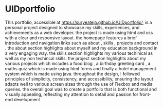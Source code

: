 # UIDportfolio

This portfolio, accessible at https://suryeateja.github.io/UIDportfolio/, is a personal project designed to showcase my skills, experiences, and achievements as a web developer. the project is made using html and css with a clear and responsive layout. the homepage features a brief introduction and navigation links such as about , skills , projects and contact . the about section highlights about myself and my education background in a very engaging way. the skills section highlights my various techinical as well as my non techincal skills. the project section highlights about my various projects which includes a food blog , a birthday greeting card , a maths quiz which is made using html forms and finally a hotel management system which is made using java. throughout the design, I followed principles of simplicity, consistency, and accessibility, ensuring the layout adapts well to various screen sizes through the use of Flexbox and media queries. the overall goal was to create a portfolio that is both functional and visually appealing, reflecting my attention to detail and passion for front-end development
